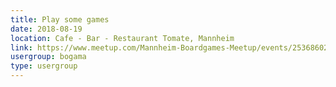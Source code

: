 ```yaml
---
title: Play some games
date: 2018-08-19
location: Cafe - Bar - Restaurant Tomate, Mannheim
link: https://www.meetup.com/Mannheim-Boardgames-Meetup/events/253686028/
usergroup: bogama
type: usergroup
---
```

